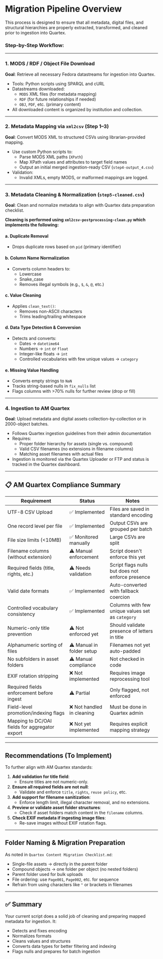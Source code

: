 # Migration Pipeline Overview

This process is designed to ensure that all metadata, digital files, and structural hierarchies are properly extracted, transformed, and cleaned prior to ingestion into Quartex.

### Step-by-Step Workflow:

------

### **1. MODS / RDF / Object File Download**

**Goal**: Retrieve all necessary Fedora datastreams for ingestion into Quartex.

- Tools: Python scripts using SPARQL and cURL
- Datastreams downloaded:
  - `MODS` XML files (for metadata mapping)
  - `RDF` (for future relationships if needed)
  - `OBJ`, `PDF`, etc. (primary content)
- All downloaded content is organized by institution and collection.

------

### **2. Metadata Mapping via `xml2csv` (Step 1–3)**

**Goal**: Convert MODS XML to structured CSVs using librarian-provided mapping.

- Use custom Python scripts to:
  - Parse MODS XML paths (`XPath`)
  - Map XPath values and attributes to target field names
  - Output an initial merged ingestion-ready CSV (`step4-output_4.csv`)
- Validation:
  - Invalid XMLs, empty MODS, or malformed mappings are logged.

------

### **3. Metadata Cleaning & Normalization (`step5-cleaned.csv`)**

**Goal**: Clean and normalize metadata to align with Quartex data preparation checklist.

**Cleaning is performed using `xml2csv-postprocessing-clean.py` which implements the following:**

#### **a. Duplicate Removal**

- Drops duplicate rows based on `pid` (primary identifier)

#### **b. Column Name Normalization**

- Converts column headers to:
  - Lowercase
  - Snake_case
  - Removes illegal symbols (e.g., `$`, `&`, `@`, etc.)

#### **c. Value Cleaning**

- Applies `clean_text()`:
  - Removes non-ASCII characters
  - Trims leading/trailing whitespace

#### **d. Data Type Detection & Conversion**

- Detects and converts:
  - Dates → `datetime64`
  - Numbers → `int` or `float`
  - Integer-like floats → `int`
  - Controlled vocabularies with few unique values → `category`

#### **e. Missing Value Handling**

- Converts empty strings to `NaN`
- Tracks string-based nulls in `fix_nulls` list
- Flags columns with >70% nulls for further review (drop or fill)

------

### **4. Ingestion to AM Quartex**

**Goal**: Upload metadata and digital assets collection-by-collection or in 2000-object batches.

- Follows Quartex ingestion guidelines from their admin documentation
- Requires:
  - Proper folder hierarchy for assets (single vs. compound)
  - Valid CSV filenames (no extensions in filename columns)
  - Matching asset filenames with actual files
- Ingestion is monitored via the Quartex Uploader or FTP and status is tracked in the Quartex dashboard.

------

## 📋 AM Quartex Compliance Summary

| Requirement                                    | Status                    | Notes                                            |
| ---------------------------------------------- | ------------------------- | ------------------------------------------------ |
| UTF-8 CSV Upload                               | ✅ Implemented             | Files are saved in standard encoding             |
| One record level per file                      | ✅ Implemented             | Output CSVs are grouped per batch                |
| File size limits (<10MB)                       | ✅ Monitored manually      | Large CSVs are split                             |
| Filename columns (without extension)           | ⚠️ Manual enforcement      | Script doesn't enforce this yet                  |
| Required fields (title, rights, etc.)          | ⚠️ Needs validation        | Script flags nulls but does not enforce presence |
| Valid date formats                             | ✅ Implemented             | Auto-converted with fallback coercion            |
| Controlled vocabulary consistency              | ✅ Implemented             | Columns with few unique values set as `category` |
| Numeric-only title prevention                  | ⚠️ Not enforced yet        | Should validate presence of letters in title     |
| Alphanumeric sorting of files                  | ⚠️ Manual in folder setup  | Filenames not yet auto-padded                    |
| No subfolders in asset folders                 | ⚠️ Manual compliance       | Not checked in code                              |
| EXIF rotation stripping                        | ❌ Not implemented         | Requires image reprocessing tool                 |
| Required fields enforcement before ingest      | ⚠️ Partial                 | Only flagged, not enforced                       |
| Field-level promotion/indexing flags           | ❌ Not handled in cleaning | Must be done in Quartex admin                    |
| Mapping to DC/OAI fields for aggregator export | ❌ Not yet implemented     | Requires explicit mapping strategy               |



------

## Recommendations (To Implement)

To further align with AM Quartex standards:

1. **Add validation for title field**:
   - Ensure titles are not numeric-only.
2. **Ensure all required fields are not null**:
   - Validate and enforce `title`, `rights`, `reuse policy`, etc.
3. **Add support for filename sanitization**:
   - Enforce length limit, illegal character removal, and no extensions.
4. **Preview or validate asset folder structures**:
   - Check if asset folders match content in the `filename` columns.
5. **Check EXIF metadata if ingesting image files**:
   - Re-save images without EXIF rotation flags.

------

## Folder Naming & Migration Preparation

As noted in `Quartex Content Migration Checklist.md`:

- Single-file assets → directly in the parent folder
- Compound objects → one folder per object (no nested folders)
- Parent folder used for bulk uploads
- File ordering: use `Page001`, `Page002`, etc. for sequence
- Refrain from using characters like `"` or brackets in filenames

------

## ✅ Summary

Your current script does a solid job of cleaning and preparing mapped metadata for ingestion. It:

- Detects and fixes encoding
- Normalizes formats
- Cleans values and structures
- Converts data types for better filtering and indexing
- Flags nulls and prepares for batch ingestion

